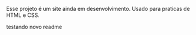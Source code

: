 Esse projeto é um site ainda em desenvolvimento.
Usado para praticas de HTML e CSS.

testando novo readme


